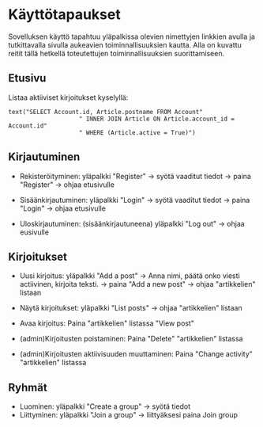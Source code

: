 # Käyttötapaukset

Sovelluksen käyttö tapahtuu yläpalkissa olevien nimettyjen linkkien avulla ja tutkittavalla sivulla aukeavien toiminnallisuuksien kautta. 
Alla on kuvattu reitit tällä hetkellä toteutettujen toiminnallisuuksien suorittamiseen.

## Etusivu

Listaa aktiiviset kirjoitukset kyselyllä:
```
text("SELECT Account.id, Article.postname FROM Account"
                    " INNER JOIN Article ON Article.account_id = Account.id"
                    " WHERE (Article.active = True)")
```

## Kirjautuminen

- Rekisteröityminen: yläpalkki "Register" -> syötä vaaditut tiedot -> paina "Register" -> ohjaa etusivulle

- Sisäänkirjautuminen: yläpalkki "Login" -> syötä vaaditut tiedot -> paina "Login" -> ohjaa etusivulle 

- Uloskirjautuminen: (sisäänkirjautuneena) yläpalkki "Log out" -> ohjaa eusivulle

## Kirjoitukset

- Uusi kirjoitus: yläpalkki "Add a post" -> Anna nimi, päätä onko viesti actiivinen, kirjoita teksti. -> paina "Add a new post" 
                                      -> ohjaa "artikkelien" listaan

- Näytä kirjoitukset: yläpalkki "List posts" -> ohjaa "artikkelien" listaan

- Avaa kirjoitus: Paina "artikkelien" listassa "View post"

- (admin)Kirjoitusten poistaminen: Paina "Delete" "artikkelien" listassa

- (admin)Kirjoitusten aktiivisuuden muuttaminen: Paina "Change activity" "artikkelien" listassa

## Ryhmät

- Luominen: yläpalkki "Create a group" -> syötä tiedot
- Liittyminen: yläpalkki "Join a group" -> liittyäksesi paina Join group
